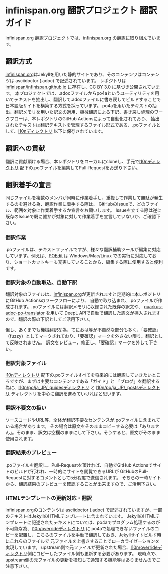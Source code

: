 # infinispan.org 翻訳プロジェクト 翻訳ガイド

infinispan.org 翻訳プロジェクトでは、[infinispan.org](https://infinispan.org) の翻訳に取り組んでいます。

## 翻訳方式

[infinispan.org](https://infinispan.org)はJekyllを用いた静的サイトであり、そのコンテンツはコンテンツは asciidoctor (.adoc) で記述されています。
レポジトリは [infinispan/infinispan.github.io](https://github.com/infinispan/infinispan.github.io ) に存在し、CC BY 3.0 に基づき公開されています。
本プロジェクトでは、.adocファイルからpo4aというユーティリティを用いてテキストを抽出し、翻訳して.adocファイルに書き戻してビルドすることで日本語版サイトを構築する方式を採っています。
po4aを用いたテキストの抽出、翻訳メモリを用いた訳文の適用、機械翻訳による下訳、書き戻し処理のワークフローは、本レポジトリのGitHub Actionsによって自動化されており、
抽出されたテキストは翻訳テキストを管理するファイル形式である、.poファイルとして、[l10nディレクトリ](l10n) 以下に保存されています。

## 翻訳への貢献

翻訳に貢献頂ける場合、本レポジトリをローカルにcloneし、手元で[l10nディレクトリ](l10n) 配下の.poファイルを編集してPull-Requestをお送り下さい。

## 翻訳着手の宣言

同じファイルを複数のメンバが同時に作業着手し、重複して作業して無駄が発生するのを避ける為、翻訳作業に着手する際は、
GitHubのIssueで、どのファイル、範囲を対象に作業着手するか宣言をお願いします。
Issueを立てる際は逆に既存のIssueで既に誰かが対象に対して作業着手を宣言していないか、ご確認下さい。

### 翻訳作業

.poファイルは、テキストファイルですが、様々な翻訳補助ツールが編集に対応しています。例えば、[POEdit](https://poedit.net/) は
Windows/Mac/Linux での実行に対応しており、ショートカットキーも充実していることから、編集する際に使用すると便利です。

### 翻訳対象の自動取込、自動下訳

翻訳対象のファイルは、[infinispan.org](https://infinispan.org)が更新されますと定期的に本レポジトリにGitHub Actionsのワークフローにより、
自動で取り込まれ、.poファイルが作成されます。.poファイルには翻訳メモリに収録された既存の訳文や、
[quarkus-adoc-po-translator](https://github.com/doc-l10n-kit/quarkus-adoc-po-translator) を用いて
DeepL APIで自動で翻訳した訳文が挿入されますので、翻訳の際の下訳としてご活用下さい。

但し、あくまでも機械翻訳な為、てにおは等が不自然な部分も多く、「要確認」（fuzzy）としてマークされており、「要確認」マークを外さない限り、翻訳として反映されません。
訳文をレビュー、修正し、「要確認」マークを外して下さい。

### 翻訳対象ファイル

[l10nディレクトリ](l10n) 配下の.poファイルすべてを将来的には翻訳していきたいところですが、まずは主要なコンテンツである「ガイド」と
「ブログ」を翻訳する為に、[l10n/po/ja_JP/_guidesディレクトリ](l10n/po/ja_JP/_guides) と
[l10n/po/ja_JP/_postsディレクトリ](l10n/po/ja_JP/_posts) ディレクトリを中心に翻訳を進めていければと思います。

### 翻訳不要文の扱い

ソースコードやURL等、全体が翻訳不要なセンテンスが.poファイルに含まれている場合があります。
その場合は原文をそのままコピーする必要は「ありません」。そのまま、訳文は空欄のままにして下さい。そうすると、原文がそのまま使用されます。

### 翻訳結果のプレビュー

.poファイルを翻訳し、Pull-Requestを頂ければ、自動でGitHub Actionsでサイトのビルドが行われ、一時的にサイトを閲覧できるURLが
GitHubのPull-Requestに対するコメントとして5分程度で送信されます。
そちらの一時サイトから、翻訳結果のプレビューを確認することが出来ますので、ご活用下さい。

### HTMLテンプレートの更新対応・翻訳

infinispan.orgのコンテンツは asciidoctor (.adoc) で記述されていますが、一部のテキストはJekyllのHTMLテンプレートに含まれています。
JekyllのHTMLテンプレートに記述されたテキストについては、po4aでプログラム処理するのが不可能な為、[l10n/overrideディレクトリ](l10n/override) に
po4aで処理できないファイルのコピーを配置し、こちらのファイルを手動で翻訳しておき、Jekyllサイトビルド時にこれらのファイルで
元ファイルを上書きすることでローカライゼーションを実現しています。
upstream側で元ファイルが更新された場合、[l10n/overrideディレクトリ](l10n/override)側にコピーしたファイル側も更新する必要があります。
現時点で、upstream側の元ファイルの更新を検知して通知する機能等はありませんのでご注意下さい。
